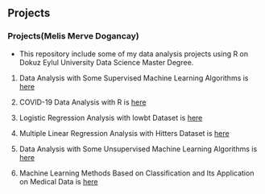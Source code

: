 ## Projects

### Projects(Melis Merve Dogancay)

- This repository include some of my data analysis projects using R on Dokuz Eylul University Data Science Master Degree.


1. Data Analysis with Some Supervised Machine Learning Algorithms is [here](https://melisdogancay.github.io/Projects/denetimli_verituretme_ornek.html)

2. COVID-19 Data Analysis with R is [here](https://melisdogancay.github.io/Projects/covid-19_verianalizi.html) 

3. Logistic Regression Analysis with lowbt Dataset is [here](https://melisdogancay.github.io/Projects/lowbt.html)

4. Multiple Linear Regression Analysis with Hitters Dataset is [here](https://melisdogancay.github.io/Projects/hitters_reg.html)

5. Data Analysis with Some Unsupervised Machine Learning Algorithms is [here](https://melisdogancay.github.io/Projects/denetimsiz_ml_verianalizi.html)

6. Machine Learning Methods Based on Classification and Its Application on Medical Data is [here](https://melisdogancay.github.io/Projects/heart_disease.html)  



